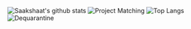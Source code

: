 ![Saakshaat's github stats](https://github-readme-stats.vercel.app/api?username=saakshaat&count_private=true&show_icons=true&theme=radical)
![Project Matching](https://github-readme-stats.vercel.app/api/pin/?username=dsc-umass&repo=project-matching&show_icons=true&theme=radical)
![Top Langs](https://github-readme-stats.vercel.app/api/top-langs/?username=saakshaat&layout=compact&count_private=true&theme=radical)
![Dequarantine](https://github-readme-stats.vercel.app/api/pin/?username=saakshaat&repo=dequarantine&show_icons=true&theme=radical)

